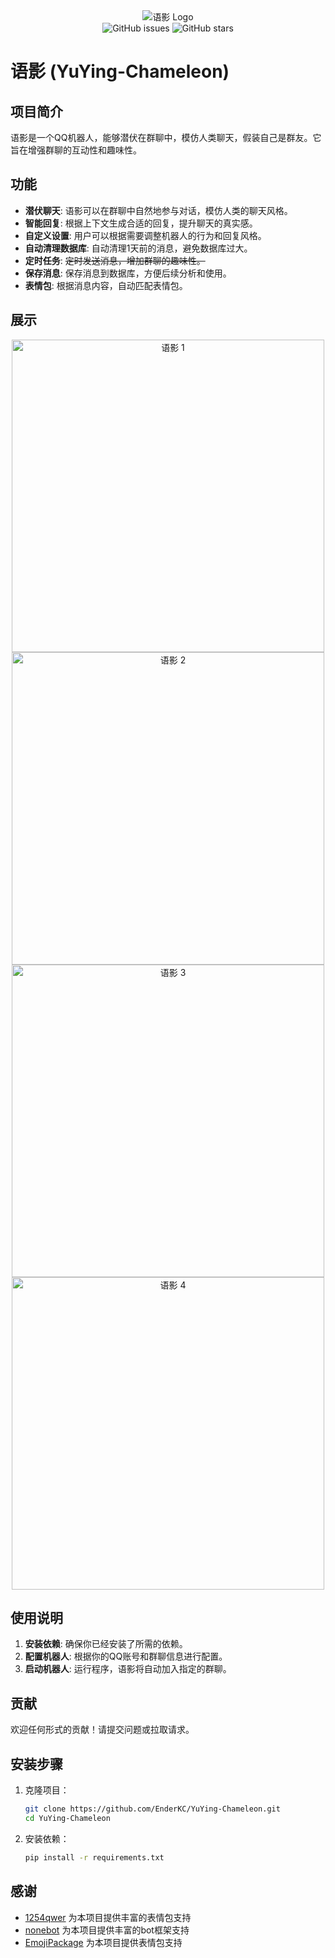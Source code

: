 <div style="text-align: center;">
    <img src="https://img.qwwq.top/i/2025/02/22/67b9d79d5a5c9.png" alt="语影 Logo">
</div>

<div style="text-align: center;">
    <img src="https://img.shields.io/github/issues/EnderKC/YuYing-Chameleon.svg" alt="GitHub issues" onclick="window.location.href='https://github.com/EnderKC/YuYing-Chameleon/issues'" style="cursor:pointer;"> 
    <img src="https://img.shields.io/github/stars/EnderKC/YuYing-Chameleon.svg" alt="GitHub stars" onclick="window.location.href='https://github.com/EnderKC/YuYing-Chameleon/stargazers'" style="cursor:pointer;">
</div>

# 语影 (YuYing-Chameleon)

## 项目简介
语影是一个QQ机器人，能够潜伏在群聊中，模仿人类聊天，假装自己是群友。它旨在增强群聊的互动性和趣味性。

## 功能
- **潜伏聊天**: 语影可以在群聊中自然地参与对话，模仿人类的聊天风格。
- **智能回复**: 根据上下文生成合适的回复，提升聊天的真实感。
- **自定义设置**: 用户可以根据需要调整机器人的行为和回复风格。
- **自动清理数据库**: 自动清理1天前的消息，避免数据库过大。
- **定时任务**: ~~定时发送消息，增加群聊的趣味性。~~
- **保存消息**: 保存消息到数据库，方便后续分析和使用。
- **表情包**: 根据消息内容，自动匹配表情包。

## 展示
<div style="text-align: center;">
    <img src="https://img.qwwq.top/i/2025/02/26/67bef8f55a62c.jpg" alt="语影 1" width="500"/>
    <img src="https://img.qwwq.top/i/2025/02/26/67bef8fa17300.jpg" alt="语影 2" width="500"/>
    <img src="https://img.qwwq.top/i/2025/02/26/67bef8fc5992d.jpg" alt="语影 3" width="500"/>
    <img src="https://img.qwwq.top/i/2025/02/26/67bef8ffb12d9.jpg" alt="语影 4" width="500"/>
</div>

## 使用说明
1. **安装依赖**: 确保你已经安装了所需的依赖。
2. **配置机器人**: 根据你的QQ账号和群聊信息进行配置。
3. **启动机器人**: 运行程序，语影将自动加入指定的群聊。

## 贡献
欢迎任何形式的贡献！请提交问题或拉取请求。

## 安装步骤

1. 克隆项目：
   ```bash
   git clone https://github.com/EnderKC/YuYing-Chameleon.git
   cd YuYing-Chameleon
   ```
2. 安装依赖：
   ```bash
   pip install -r requirements.txt
   ```

## 感谢
- [1254qwer](https://github.com/1254qwer) 为本项目提供丰富的表情包支持
- [nonebot](https://github.com/nonebot/nonebot) 为本项目提供丰富的bot框架支持
- [EmojiPackage](https://github.com/getActivity/EmojiPackage) 为本项目提供表情包支持